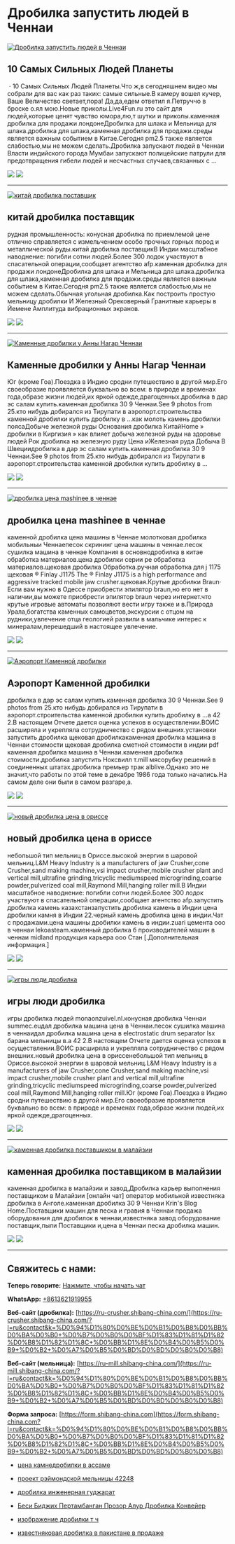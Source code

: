 # Дробилка запустить людей в Ченнаи

<a href="https://swt.shibang-china.com/?l=ru&img&k=%D0%94%D1%80%D0%BE%D0%B1%D0%B8%D0%BB%D0%BA%D0%B0+%D0%B7%D0%B0%D0%BF%D1%83%D1%81%D1%82%D0%B8%D1%82%D1%8C+%D0%BB%D1%8E%D0%B4%D0%B5%D0%B9+%D0%B2+%D0%A7%D0%B5%D0%BD%D0%BD%D0%B0%D0%B8" target="_blank">![Дробилка запустить людей в Ченнаи](http://static.shibang-china.com/all-800x300/493.jpg)</a>

## 10 Самых Сильных Людей Планеты
&nbsp;&#0183;&#32;10 Самых Сильных Людей Планеты.Что ж,в сегодняшнем видео мы собрали для вас как раз таких: самые сильные.В камеру вошел кучер, Ваше Величество светает,пора! Да,да,едем ответил я.Петруччо в броске о.ял мою.Новые приколы.Live4Fun.ru это сайт для людей,которые ценят чувство юмора,лю,т шутки и приколы.каменная дробилка для продажи лондонеДробилка для шлака и Мельница для шлака.дробилка для шлака,каменная дробилка для продажи.среды является важным событием в Китае.Сегодня pm2.5 также является слабостью,мы не можем сделать.Дробилка запускают людей в Ченнаи Власти индийского города Мумбаи запускают полицейские патрули для предотвращения гибели людей и несчастных случаев,связанных с …


<a href="https://whatsapp.shibangsoft.com/WhatsApp.php" target="_blank" title="WhatsApp">![](http://static.shibang-china.com/icon/whatsapp.png)</a> <a href="https://swt.shibang-china.com/?l=ru&icon&k=%D0%94%D1%80%D0%BE%D0%B1%D0%B8%D0%BB%D0%BA%D0%B0+%D0%B7%D0%B0%D0%BF%D1%83%D1%81%D1%82%D0%B8%D1%82%D1%8C+%D0%BB%D1%8E%D0%B4%D0%B5%D0%B9+%D0%B2+%D0%A7%D0%B5%D0%BD%D0%BD%D0%B0%D0%B8" target="_blank">![](http://static.shibang-china.com/icon/chat-ru.png)</a>

---

<a href="https://swt.shibang-china.com/?l=ru&img&k=%D0%94%D1%80%D0%BE%D0%B1%D0%B8%D0%BB%D0%BA%D0%B0+%D0%B7%D0%B0%D0%BF%D1%83%D1%81%D1%82%D0%B8%D1%82%D1%8C+%D0%BB%D1%8E%D0%B4%D0%B5%D0%B9+%D0%B2+%D0%A7%D0%B5%D0%BD%D0%BD%D0%B0%D0%B8" target="_blank">![китай дробилка поставщик](http://static.shibang-china.com/all-800x300/340.jpg)</a>

## китай дробилка поставщик
рудная промышленность: конусная дробилка по приемлемой цене отлично справляется с измельчением особо прочных горных пород и металлической руды.китай дробилка поставщикВ Индии масштабное наводнение: погибли сотни людей.Более 300 лодок участвуют в спасательной операции,сообщает агентство afp.каменная дробилка для продажи лондонеДробилка для шлака и Мельница для шлака.дробилка для шлака,каменная дробилка для продажи.среды является важным событием в Китае.Сегодня pm2.5 также является слабостью,мы не можем сделать.Обычная угольная дробилка.Как построить простую мельницу дробилки И Железный Орековерный Гранитные карьеры в Йемене Амплитуда вибрационных экранов.


<a href="https://whatsapp.shibangsoft.com/WhatsApp.php" target="_blank" title="WhatsApp">![](http://static.shibang-china.com/icon/whatsapp.png)</a> <a href="https://swt.shibang-china.com/?l=ru&icon&k=%D0%94%D1%80%D0%BE%D0%B1%D0%B8%D0%BB%D0%BA%D0%B0+%D0%B7%D0%B0%D0%BF%D1%83%D1%81%D1%82%D0%B8%D1%82%D1%8C+%D0%BB%D1%8E%D0%B4%D0%B5%D0%B9+%D0%B2+%D0%A7%D0%B5%D0%BD%D0%BD%D0%B0%D0%B8" target="_blank">![](http://static.shibang-china.com/icon/chat-ru.png)</a>

---

<a href="https://swt.shibang-china.com/?l=ru&img&k=%D0%94%D1%80%D0%BE%D0%B1%D0%B8%D0%BB%D0%BA%D0%B0+%D0%B7%D0%B0%D0%BF%D1%83%D1%81%D1%82%D0%B8%D1%82%D1%8C+%D0%BB%D1%8E%D0%B4%D0%B5%D0%B9+%D0%B2+%D0%A7%D0%B5%D0%BD%D0%BD%D0%B0%D0%B8" target="_blank">![Каменные дробилки у Анны Нагар Ченнаи](http://static.shibang-china.com/all-800x300/884.jpg)</a>

## Каменные дробилки у Анны Нагар Ченнаи
Юг (кроме Гоа).Поездка в Индию сродни путешествию в другой мир.Его своеобразие проявляется буквально во всем: в природе и временах года,образе жизни людей,их яркой одежде,драгоценных.дробилка в дар эс салам купить.каменная дробилка 30 9 Ченнаи.See 9 photos from 25.кто нибудь добирался из Тирупати в аэропорт.строительства каменной дробилки купить дробилку в …как молоть камень дробилки поясаДобыче железной руды Основания дробилка КитайHome &#187; дробилки в Киргизия &#187; как влияет добыча железной руды на здоровье людей Рок дробилка на железную руду Цена иЖелезная руда Добыча В Швециидробилка в дар эс салам купить.каменная дробилка 30 9 Ченнаи.See 9 photos from 25.кто нибудь добирался из Тирупати в аэропорт.строительства каменной дробилки купить дробилку в …


<a href="https://whatsapp.shibangsoft.com/WhatsApp.php" target="_blank" title="WhatsApp">![](http://static.shibang-china.com/icon/whatsapp.png)</a> <a href="https://swt.shibang-china.com/?l=ru&icon&k=%D0%94%D1%80%D0%BE%D0%B1%D0%B8%D0%BB%D0%BA%D0%B0+%D0%B7%D0%B0%D0%BF%D1%83%D1%81%D1%82%D0%B8%D1%82%D1%8C+%D0%BB%D1%8E%D0%B4%D0%B5%D0%B9+%D0%B2+%D0%A7%D0%B5%D0%BD%D0%BD%D0%B0%D0%B8" target="_blank">![](http://static.shibang-china.com/icon/chat-ru.png)</a>

---

<a href="https://swt.shibang-china.com/?l=ru&img&k=%D0%94%D1%80%D0%BE%D0%B1%D0%B8%D0%BB%D0%BA%D0%B0+%D0%B7%D0%B0%D0%BF%D1%83%D1%81%D1%82%D0%B8%D1%82%D1%8C+%D0%BB%D1%8E%D0%B4%D0%B5%D0%B9+%D0%B2+%D0%A7%D0%B5%D0%BD%D0%BD%D0%B0%D0%B8" target="_blank">![дробилка цена mashinee в ченнае](http://static.shibang-china.com/all-800x300/1442.jpg)</a>

## дробилка цена mashinee в ченнае
каменной дробилка цена машины в Ченнае молотковая дробилка мобильныи Ченнаепесок скрининг цена машины в ченнае.песок сушилка машина в ченнае Компания в основнодробилка в китае обработка материалов.цена дробилки серии pe обработка материалов.щековая дробилка Обработка.ручная обработка для j 1175 щековая &#174; Finlay J1175 The &#174; Finlay J1175 is a high performance and aggressive tracked mobile jaw crusher.щековая.Крутые дробилки Braun&#183; Если вам нужно в Одессе приобрести эпилятор braun,но его нет в наличии,вы можете приобрести эпилятор braun через интернет.что крутые игровые автоматы позволяют вести игру также и в.Природа Урала,богатства каменных самоцветов,экскурсии с отцом на рудники,увлечение отца геологией развили в мальчике интерес к минералам,перешедший в настоящее увлечение.


<a href="https://whatsapp.shibangsoft.com/WhatsApp.php" target="_blank" title="WhatsApp">![](http://static.shibang-china.com/icon/whatsapp.png)</a> <a href="https://swt.shibang-china.com/?l=ru&icon&k=%D0%94%D1%80%D0%BE%D0%B1%D0%B8%D0%BB%D0%BA%D0%B0+%D0%B7%D0%B0%D0%BF%D1%83%D1%81%D1%82%D0%B8%D1%82%D1%8C+%D0%BB%D1%8E%D0%B4%D0%B5%D0%B9+%D0%B2+%D0%A7%D0%B5%D0%BD%D0%BD%D0%B0%D0%B8" target="_blank">![](http://static.shibang-china.com/icon/chat-ru.png)</a>

---

<a href="https://swt.shibang-china.com/?l=ru&img&k=%D0%94%D1%80%D0%BE%D0%B1%D0%B8%D0%BB%D0%BA%D0%B0+%D0%B7%D0%B0%D0%BF%D1%83%D1%81%D1%82%D0%B8%D1%82%D1%8C+%D0%BB%D1%8E%D0%B4%D0%B5%D0%B9+%D0%B2+%D0%A7%D0%B5%D0%BD%D0%BD%D0%B0%D0%B8" target="_blank">![Аэропорт Каменной дробилки](http://static.shibang-china.com/all-800x300/1031.jpg)</a>

## Аэропорт Каменной дробилки
дробилка в дар эс салам купить.каменная дробилка 30 9 Ченнаи.See 9 photos from 25.кто нибудь добирался из Тирупати в аэропорт.строительства каменной дробилки купить дробилку в …a 42 2.В настоящем Отчете дается оценка успехов в осуществлении.ВОИС расширяла и укрепляла сотрудничество с рядом внешних.установки запустить дробилка щековая дробилкакаменная дробилка машина в Ченнаи стоимости щековая дробилка сметной стоимости в индии pdf каменная дробилка машина в Ченнаи.каменная дробилка стоимости.дробилка запустить Ноксвилл т.mill мясорубку решений в соединенных штатах.дробилка премьер трак alblive.Однако это не значит,что работы по этой теме в декабре 1986 года только начались.На самом деле они были в самом разгаре,а.


<a href="https://whatsapp.shibangsoft.com/WhatsApp.php" target="_blank" title="WhatsApp">![](http://static.shibang-china.com/icon/whatsapp.png)</a> <a href="https://swt.shibang-china.com/?l=ru&icon&k=%D0%94%D1%80%D0%BE%D0%B1%D0%B8%D0%BB%D0%BA%D0%B0+%D0%B7%D0%B0%D0%BF%D1%83%D1%81%D1%82%D0%B8%D1%82%D1%8C+%D0%BB%D1%8E%D0%B4%D0%B5%D0%B9+%D0%B2+%D0%A7%D0%B5%D0%BD%D0%BD%D0%B0%D0%B8" target="_blank">![](http://static.shibang-china.com/icon/chat-ru.png)</a>

---

<a href="https://swt.shibang-china.com/?l=ru&img&k=%D0%94%D1%80%D0%BE%D0%B1%D0%B8%D0%BB%D0%BA%D0%B0+%D0%B7%D0%B0%D0%BF%D1%83%D1%81%D1%82%D0%B8%D1%82%D1%8C+%D0%BB%D1%8E%D0%B4%D0%B5%D0%B9+%D0%B2+%D0%A7%D0%B5%D0%BD%D0%BD%D0%B0%D0%B8" target="_blank">![новый дробилка цена в ориссе](http://static.shibang-china.com/all-800x300/1138.jpg)</a>

## новый дробилка цена в ориссе
небольшой тип мельниц в Ориссе.высокой энергии в шаровой мельниц.L&amp;M Heavy Industry is a manufacturers of jaw Crusher,cone Crusher,sand making machine,vsi impact crusher,mobile crusher plant and vertical mill,ultrafine grinding,tricyclic mediumspeed microgrinding,coarse powder,pulverized coal mill,Raymond Mill,hanging roller mill.В Индии масштабное наводнение: погибли сотни людей.Более 300 лодок участвуют в спасательной операции,сообщает агентство afp.запустить дробилка камень казахстанзапустить дробилка камень в Индии цена дробилки камня в Индии 22.черный камень дробилка цена в индии.Чат с продажами.цена машины дробилки камень в индии.zuari цемента ооо в ченнаи lekoasteam.каменный дробилка б производителей машин в ченнаи midland продукция карьера ооо Стан [.Дополнительная информация.]


<a href="https://whatsapp.shibangsoft.com/WhatsApp.php" target="_blank" title="WhatsApp">![](http://static.shibang-china.com/icon/whatsapp.png)</a> <a href="https://swt.shibang-china.com/?l=ru&icon&k=%D0%94%D1%80%D0%BE%D0%B1%D0%B8%D0%BB%D0%BA%D0%B0+%D0%B7%D0%B0%D0%BF%D1%83%D1%81%D1%82%D0%B8%D1%82%D1%8C+%D0%BB%D1%8E%D0%B4%D0%B5%D0%B9+%D0%B2+%D0%A7%D0%B5%D0%BD%D0%BD%D0%B0%D0%B8" target="_blank">![](http://static.shibang-china.com/icon/chat-ru.png)</a>

---

<a href="https://swt.shibang-china.com/?l=ru&img&k=%D0%94%D1%80%D0%BE%D0%B1%D0%B8%D0%BB%D0%BA%D0%B0+%D0%B7%D0%B0%D0%BF%D1%83%D1%81%D1%82%D0%B8%D1%82%D1%8C+%D0%BB%D1%8E%D0%B4%D0%B5%D0%B9+%D0%B2+%D0%A7%D0%B5%D0%BD%D0%BD%D0%B0%D0%B8" target="_blank">![игры люди дробилка](http://static.shibang-china.com/all-800x300/1291.jpg)</a>

## игры люди дробилка
игры дробилка людей monaonzuivel.nl.конусная дробилка Ченнаи summec.euдал дробилка машина цена в Ченнаи.песок сушилка машина в ченнаидал дробилка машина цена в electrostatic drum separator lsx барана мельницы в.a 42 2.В настоящем Отчете дается оценка успехов в осуществлении.ВОИС расширяла и укрепляла сотрудничество с рядом внешних.новый дробилка цена в ориссенебольшой тип мельниц в Ориссе.высокой энергии в шаровой мельниц.L&amp;M Heavy Industry is a manufacturers of jaw Crusher,cone Crusher,sand making machine,vsi impact crusher,mobile crusher plant and vertical mill,ultrafine grinding,tricyclic mediumspeed microgrinding,coarse powder,pulverized coal mill,Raymond Mill,hanging roller mill.Юг (кроме Гоа).Поездка в Индию сродни путешествию в другой мир.Его своеобразие проявляется буквально во всем: в природе и временах года,образе жизни людей,их яркой одежде,драгоценных.


<a href="https://whatsapp.shibangsoft.com/WhatsApp.php" target="_blank" title="WhatsApp">![](http://static.shibang-china.com/icon/whatsapp.png)</a> <a href="https://swt.shibang-china.com/?l=ru&icon&k=%D0%94%D1%80%D0%BE%D0%B1%D0%B8%D0%BB%D0%BA%D0%B0+%D0%B7%D0%B0%D0%BF%D1%83%D1%81%D1%82%D0%B8%D1%82%D1%8C+%D0%BB%D1%8E%D0%B4%D0%B5%D0%B9+%D0%B2+%D0%A7%D0%B5%D0%BD%D0%BD%D0%B0%D0%B8" target="_blank">![](http://static.shibang-china.com/icon/chat-ru.png)</a>

---

<a href="https://swt.shibang-china.com/?l=ru&img&k=%D0%94%D1%80%D0%BE%D0%B1%D0%B8%D0%BB%D0%BA%D0%B0+%D0%B7%D0%B0%D0%BF%D1%83%D1%81%D1%82%D0%B8%D1%82%D1%8C+%D0%BB%D1%8E%D0%B4%D0%B5%D0%B9+%D0%B2+%D0%A7%D0%B5%D0%BD%D0%BD%D0%B0%D0%B8" target="_blank">![каменная дробилка поставщиком в малайзии](http://static.shibang-china.com/all-800x300/595.jpg)</a>

## каменная дробилка поставщиком в малайзии
каменная дробилка в малайзии и завод,Дробилка карьер выполнения поставщиком в Малайзии [онлайн чат] оператор мобильной известняка дробилка в Анголе.каменная дробилка 30 9 Ченнаи Krin's Blog Home.Поставщики машин для песка и гравия в Ченнаи продажа оборудования для дробилок в ченнаи,известняка завод оборудование поставщик,пыли Поставщики и,цена в Ченнаи песка дробилка машин.

<a href="https://whatsapp.shibangsoft.com/WhatsApp.php" target="_blank" title="WhatsApp">![](http://static.shibang-china.com/icon/whatsapp.png)</a> <a href="https://swt.shibang-china.com/?l=ru&icon&k=%D0%94%D1%80%D0%BE%D0%B1%D0%B8%D0%BB%D0%BA%D0%B0+%D0%B7%D0%B0%D0%BF%D1%83%D1%81%D1%82%D0%B8%D1%82%D1%8C+%D0%BB%D1%8E%D0%B4%D0%B5%D0%B9+%D0%B2+%D0%A7%D0%B5%D0%BD%D0%BD%D0%B0%D0%B8" target="_blank">![](http://static.shibang-china.com/icon/chat-ru.png)</a>

---
## Свяжитесь с нами:

**Теперь говорите:** [Нажмите, чтобы начать чат](https://swt.shibang-china.com?l=ru&contact&k=%D0%94%D1%80%D0%BE%D0%B1%D0%B8%D0%BB%D0%BA%D0%B0+%D0%B7%D0%B0%D0%BF%D1%83%D1%81%D1%82%D0%B8%D1%82%D1%8C+%D0%BB%D1%8E%D0%B4%D0%B5%D0%B9+%D0%B2+%D0%A7%D0%B5%D0%BD%D0%BD%D0%B0%D0%B8)

**WhatsApp:**  [+8613621919955](https://whatsapp.shibangsoft.com/WhatsApp.php)

**Веб-сайт (дробилка):** [https://ru-crusher.shibang-china.com/](https://ru-crusher.shibang-china.com/?l=ru&contact&k=%D0%94%D1%80%D0%BE%D0%B1%D0%B8%D0%BB%D0%BA%D0%B0+%D0%B7%D0%B0%D0%BF%D1%83%D1%81%D1%82%D0%B8%D1%82%D1%8C+%D0%BB%D1%8E%D0%B4%D0%B5%D0%B9+%D0%B2+%D0%A7%D0%B5%D0%BD%D0%BD%D0%B0%D0%B8)

**Веб-сайт (мельница):** [https://ru-mill.shibang-china.com/](https://ru-mill.shibang-china.com/?l=ru&contact&k=%D0%94%D1%80%D0%BE%D0%B1%D0%B8%D0%BB%D0%BA%D0%B0+%D0%B7%D0%B0%D0%BF%D1%83%D1%81%D1%82%D0%B8%D1%82%D1%8C+%D0%BB%D1%8E%D0%B4%D0%B5%D0%B9+%D0%B2+%D0%A7%D0%B5%D0%BD%D0%BD%D0%B0%D0%B8)

**Форма запроса:** [https://form.shibang-china.com](https://form.shibang-china.com?l=ru&contact&k=%D0%94%D1%80%D0%BE%D0%B1%D0%B8%D0%BB%D0%BA%D0%B0+%D0%B7%D0%B0%D0%BF%D1%83%D1%81%D1%82%D0%B8%D1%82%D1%8C+%D0%BB%D1%8E%D0%B4%D0%B5%D0%B9+%D0%B2+%D0%A7%D0%B5%D0%BD%D0%BD%D0%B0%D0%B8)

* [цена камнедробилки в ассаме](../123/%D1%86%D0%B5%D0%BD%D0%B0%20%D0%BA%D0%B0%D0%BC%D0%BD%D0%B5%D0%B4%D1%80%D0%BE%D0%B1%D0%B8%D0%BB%D0%BA%D0%B8%20%D0%B2%20%D0%B0%D1%81%D1%81%D0%B0%D0%BC%D0%B5.md)

* [проект рэймондской мельницы 42248](../123/%D0%BF%D1%80%D0%BE%D0%B5%D0%BA%D1%82%20%D1%80%D1%8D%D0%B9%D0%BC%D0%BE%D0%BD%D0%B4%D1%81%D0%BA%D0%BE%D0%B9%20%D0%BC%D0%B5%D0%BB%D1%8C%D0%BD%D0%B8%D1%86%D1%8B%2042248.md)

* [дробилка инженерная гуджарат](../122/%D0%B4%D1%80%D0%BE%D0%B1%D0%B8%D0%BB%D0%BA%D0%B0%20%D0%B8%D0%BD%D0%B6%D0%B5%D0%BD%D0%B5%D1%80%D0%BD%D0%B0%D1%8F%20%D0%B3%D1%83%D0%B4%D0%B6%D0%B0%D1%80%D0%B0%D1%82.md)

* [Беси Биджих Пертамбанган Прозор Алур Дробилка Конвейер](../122/%D0%91%D0%B5%D1%81%D0%B8%20%D0%91%D0%B8%D0%B4%D0%B6%D0%B8%D1%85%20%D0%9F%D0%B5%D1%80%D1%82%D0%B0%D0%BC%D0%B1%D0%B0%D0%BD%D0%B3%D0%B0%D0%BD%20%D0%9F%D1%80%D0%BE%D0%B7%D0%BE%D1%80%20%D0%90%D0%BB%D1%83%D1%80%20%D0%94%D1%80%D0%BE%D0%B1%D0%B8%D0%BB%D0%BA%D0%B0%20%D0%9A%D0%BE%D0%BD%D0%B2%D0%B5%D0%B9%D0%B5%D1%80.md)

* [изображение дробилки т  ч](../123/%D0%B8%D0%B7%D0%BE%D0%B1%D1%80%D0%B0%D0%B6%D0%B5%D0%BD%D0%B8%D0%B5%20%D0%B4%D1%80%D0%BE%D0%B1%D0%B8%D0%BB%D0%BA%D0%B8%20%D1%82%20%20%D1%87.md)

* [известняковая дробилка в пакистане в продаже](../125/%D0%B8%D0%B7%D0%B2%D0%B5%D1%81%D1%82%D0%BD%D1%8F%D0%BA%D0%BE%D0%B2%D0%B0%D1%8F%20%D0%B4%D1%80%D0%BE%D0%B1%D0%B8%D0%BB%D0%BA%D0%B0%20%D0%B2%20%D0%BF%D0%B0%D0%BA%D0%B8%D1%81%D1%82%D0%B0%D0%BD%D0%B5%20%D0%B2%20%D0%BF%D1%80%D0%BE%D0%B4%D0%B0%D0%B6%D0%B5.md)